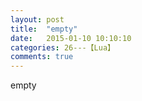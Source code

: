 ```yaml
---
layout: post
title:  "empty"
date:   2015-01-10 10:10:10
categories: 26---【Lua】
comments: true
---
```

empty

